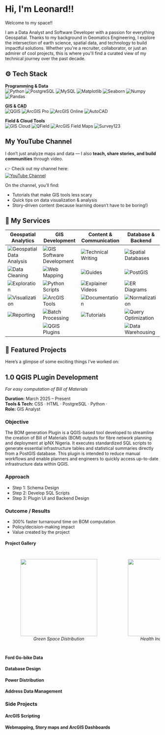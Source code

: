 # Hi, I'm Leonard!!
Welcome to my space!! 

I am a Data Analyst and Software Developer with a passion for everything Geospatial. Thanks to my background in Geomatics Engineering, I explore the intersection of earth science, spatial data, and technology to build impactful solutions.
Whether you're a recruiter, collaborator, or just an admirer of cool projects, this is where you'll find a curated view of my technical journey over the past decade.

## ⚙️ Tech Stack  

**Programming & Data**  
![Python](https://img.shields.io/badge/Python-3776AB?logo=python&logoColor=white) 
![PostgreSQL](https://img.shields.io/badge/PostgreSQL-336791?logo=postgresql&logoColor=white) 
![MySQL](https://img.shields.io/badge/MySQL-4479A1?logo=mysql&logoColor=white) 
![Matplotlib](https://img.shields.io/badge/Matplotlib-ffffff?logo=plotly&logoColor=blue) 
![Seaborn](https://img.shields.io/badge/Seaborn-ffffff?logo=plotly&logoColor=blue) 
![Numpy](https://img.shields.io/badge/Numpy-013243?logo=numpy&logoColor=white) 
![Pandas](https://img.shields.io/badge/Pandas-150458?logo=pandas&logoColor=white)  

**GIS & CAD**  
![QGIS](https://img.shields.io/badge/QGIS-589632?logo=qgis&logoColor=white) 
![ArcGIS Pro](https://img.shields.io/badge/ArcGIS%20Pro-1E4D2B?logo=esri&logoColor=white) 
![ArcGIS Online](https://img.shields.io/badge/ArcGIS%20Online-1E4D2B?logo=esri&logoColor=white) 
![AutoCAD](https://img.shields.io/badge/AutoCAD-D00000?logo=autodesk&logoColor=white)  

**Field & Cloud Tools**  
![GIS Cloud](https://img.shields.io/badge/GIS%20Cloud-00AEEF?logo=icloud&logoColor=white) 
![QField](https://img.shields.io/badge/QField-1E90FF?logo=android&logoColor=white) 
![ArcGIS Field Maps](https://img.shields.io/badge/ArcGIS%20Field%20Maps-1E4D2B?logo=esri&logoColor=white) 
![Survey123](https://img.shields.io/badge/Survey123-4CAF50?logo=googleforms&logoColor=white)  


## My YouTube Channel  

I don’t just analyze maps and data — I also **teach, share stories, and build communities** through video.  

👉 Check out my channel here:  
[![YouTube Channel](https://img.shields.io/badge/YouTube-Subscribe-red?style=for-the-badge&logo=youtube)](https://www.youtube.com/@spatialdatahub)  

On the channel, you’ll find:  
- Tutorials that make GIS tools less scary  
- Quick tips on data visualization & analysis  
- Story-driven content (because learning doesn’t have to be boring!)  



## 💼 My Services  

| Geospatial Analytics | GIS Development | Content & Communication | Database & Backend |
|-----------------------|----------------|-------------------------|--------------------|
| ![Geospatial Data Analysis](https://img.shields.io/badge/-Geospatial%20Data%20Analysis-2E86C1) | ![GIS Software Development](https://img.shields.io/badge/-GIS%20Software%20Development-1ABC9C) | ![Technical Writing](https://img.shields.io/badge/-Technical%20Writing-2C3E50) | ![Spatial Databases](https://img.shields.io/badge/-Spatial%20Databases-138D75) |
| ![Data Cleaning](https://img.shields.io/badge/-Data%20Cleaning-27AE60) | ![Web Mapping](https://img.shields.io/badge/-Web%20Mapping-16A085) | ![Guides](https://img.shields.io/badge/-Guides-9B59B6) | ![PostGIS](https://img.shields.io/badge/-PostGIS-0E6655) |
| ![Exploration](https://img.shields.io/badge/-Exploration-8E44AD) | ![Python Scripts](https://img.shields.io/badge/-Python%20Scripts-3776AB) | ![Explainer Videos](https://img.shields.io/badge/-Explainer%20Videos-E67E22) | ![ER Diagrams](https://img.shields.io/badge/-ER%20Diagrams-7D3C98) |
| ![Visualization](https://img.shields.io/badge/-Visualization-F39C12) | ![ArcGIS Tools](https://img.shields.io/badge/-ArcGIS%20Tools-1E8449) | ![Documentation](https://img.shields.io/badge/-Documentation-5D6D7E) | ![Normalization](https://img.shields.io/badge/-Normalization-CA6F1E) |
| ![Reporting](https://img.shields.io/badge/-Reporting-34495E) | ![Batch Processing](https://img.shields.io/badge/-Batch%20Processing-566573) | ![Tutorials](https://img.shields.io/badge/-Tutorials-2980B9) | ![Query Optimization](https://img.shields.io/badge/-Query%20Optimization-2874A6) |
|                       | ![QGIS Plugins](https://img.shields.io/badge/-QGIS%20Plugins-27AE60) |                         | ![Data Warehousing](https://img.shields.io/badge/-Data%20Warehousing-B03A2E) |






## 📌 Featured Projects
Here’s a glimpse of some exciting things I’ve worked on:

## 1.0 QGIS PLugin  Development
*For easy computation of Bill of Materials*  

**Duration:** March 2025 – Present  
**Tools & Tech:** CSS · HTML · PostgreSQL · Python ·  
**Role:** GIS Analyst  

### Objective  
The BOM generation Plugin is a QGIS-based tool developed to streamline the creation of Bill of Materials (BOM) outputs for fibre network planning and deployment at ipNX Nigeria. 
It executes standardized SQL scripts to generate essential infrastructure tables and statistical summaries directly from a PostGIS database.
This plugin is intended to reduce manual workflows and enable planners and engineers to quickly access up-to-date infrastructure data within QGIS.


### Approach  
- Step 1: Schema Design  
- Step 2: Develop SQL Scripts  
- Step 3: Plugin UI and Backend Design

###  Outcome / Results  
- 300% faster turnaround time on BOM computation
- Policy/decision-making impact  
- Value created by the project  

####  Project Gallery  

<!-- Option C: Scrollable Gallery with Captions -->
<div style="display: flex; overflow-x: auto; gap: 20px; padding:10px;">
  <figure>
    <img src="BOMGeneratorUI.png" width="250" />
    <figcaption align="center"><i>Green Space Distribution</i></figcaption>
  </figure>
  <figure>
    <img src="BOMGenerator_code1.png" width="250" />
    <figcaption align="center"><i>Health Indicators Overlay</i></figcaption>
  </figure>
  <figure>
    <img src="BOMGenerator_code2.png" width="250" />
    <figcaption align="center"><i>Correlation Results</i></figcaption>
  </figure>
</div>

#### Ford Go-bike Data

#### Database Design

#### Power Distribution

#### Address Data Management


### Side Projects
#### ArcGIS Scripting

#### Webmapping, Story maps and ArcGIS Dashboards

#### 


